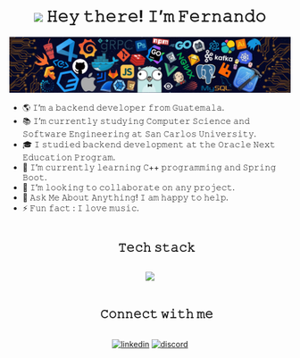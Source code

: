 <h1 align="center">
  <img src="GIF/Earth.gif" width="24px">
  𝙷𝚎𝚢 𝚝𝚑𝚎𝚛𝚎! 𝙸’𝚖 𝙵𝚎𝚛𝚗𝚊𝚗𝚍𝚘
</h1>

![header](https://github.com/GovindSingh9447/GovindSingh9447/blob/main/WEBP/footer.webp)


- 🌎 𝙸’𝚖 𝚊 𝚋𝚊𝚌𝚔𝚎𝚗𝚍 𝚍𝚎𝚟𝚎𝚕𝚘𝚙𝚎𝚛 𝚏𝚛𝚘𝚖 𝙶𝚞𝚊𝚝𝚎𝚖𝚊𝚕𝚊.
- 📚 𝙸’𝚖 𝚌𝚞𝚛𝚛𝚎𝚗𝚝𝚕𝚢 𝚜𝚝𝚞𝚍𝚢𝚒𝚗𝚐 𝙲𝚘𝚖𝚙𝚞𝚝𝚎𝚛 𝚂𝚌𝚒𝚎𝚗𝚌𝚎 𝚊𝚗𝚍 𝚂𝚘𝚏𝚝𝚠𝚊𝚛𝚎 𝙴𝚗𝚐𝚒𝚗𝚎𝚎𝚛𝚒𝚗𝚐 𝚊𝚝 𝚂𝚊𝚗 𝙲𝚊𝚛𝚕𝚘𝚜 𝚄𝚗𝚒𝚟𝚎𝚛𝚜𝚒𝚝𝚢.
- 🎓 𝙸 𝚜𝚝𝚞𝚍𝚒𝚎𝚍 𝚋𝚊𝚌𝚔𝚎𝚗𝚍 𝚍𝚎𝚟𝚎𝚕𝚘𝚙𝚖𝚎𝚗𝚝 𝚊𝚝 𝚝𝚑𝚎 𝙾𝚛𝚊𝚌𝚕𝚎 𝙽𝚎𝚡𝚝 𝙴𝚍𝚞𝚌𝚊𝚝𝚒𝚘𝚗 𝙿𝚛𝚘𝚐𝚛𝚊𝚖.
- 🍃 𝙸’𝚖 𝚌𝚞𝚛𝚛𝚎𝚗𝚝𝚕𝚢 𝚕𝚎𝚊𝚛𝚗𝚒𝚗𝚐 𝙲++ 𝚙𝚛𝚘𝚐𝚛𝚊𝚖𝚖𝚒𝚗𝚐 𝚊𝚗𝚍 𝚂𝚙𝚛𝚒𝚗𝚐 𝙱𝚘𝚘𝚝.
- 👯 𝙸’𝚖 𝚕𝚘𝚘𝚔𝚒𝚗𝚐 𝚝𝚘 𝚌𝚘𝚕𝚕𝚊𝚋𝚘𝚛𝚊𝚝𝚎 𝚘𝚗 𝚊𝚗𝚢 𝚙𝚛𝚘𝚓𝚎𝚌𝚝.
- 💬 𝙰𝚜𝚔 𝙼𝚎 𝙰𝚋𝚘𝚞𝚝 𝙰𝚗𝚢𝚝𝚑𝚒𝚗𝚐! 𝙸 𝚊𝚖 𝚑𝚊𝚙𝚙𝚢 𝚝𝚘 𝚑𝚎𝚕𝚙.
- ⚡ 𝙵𝚞𝚗 𝚏𝚊𝚌𝚝 : 𝙸 𝚕𝚘𝚟𝚎 𝚖𝚞𝚜𝚒𝚌.

<!--h1 without bottom border-->
<div id="user-content-toc">
  <ul align="center">
    <summary><h2 style="display: inline-block">𝚃𝚎𝚌𝚑 𝚜𝚝𝚊𝚌𝚔</h2></summary>
  </ul>
</div>
<!--tech stack icons-->
<p align="center">
  <a href="https://skillicons.dev">
    <img src="https://skillicons.dev/icons?i=git,github,html,css,java,python,cpp,spring,postman,mysql,md,vscode,notion&perline=5" />
  </a>
</p>

<!--stats-->
<!-- <div id="user-content-toc">
  <ul align="center">
    <summary><h2 style="display: inline-block">𝙼𝚢 𝚐𝚒𝚝𝚑𝚞𝚋 𝚜𝚝𝚊𝚝𝚜</h2></summary>
  </ul>
</div>
![Top Langs](https://github-readme-stats.vercel.app/api/top-langs/?username=BFeeer&layout=compact&show_icons=true&theme=dark&langs_count=3)
-->

<!-- Connect with me -->
<div id="user-content-toc">
  <ul align="center">
    <summary><h2 style="display: inline-block">𝙲𝚘𝚗𝚗𝚎𝚌𝚝 𝚠𝚒𝚝𝚑 𝚖𝚎</h2></summary>
  </ul>
</div>

<!--icons and links-->
<p align="center">
<a href="https://www.linkedin.com/in/fernando-mercado-dv" target="blank"><img align="center" src="https://user-images.githubusercontent.com/88904952/234979284-68c11d7f-1acc-4f0c-ac78-044e1037d7b0.png" alt="linkedin" height="50" width="50" /></a>
<a href="https://discordapp.com/users/712528265646178405" target="blank"><img align="center" src="https://user-images.githubusercontent.com/88904952/234982627-019fd336-6248-453c-9b05-97c13fd1d207.png" alt="discord" height="50" width="50" /></a>
</p>

</br>
</br>
